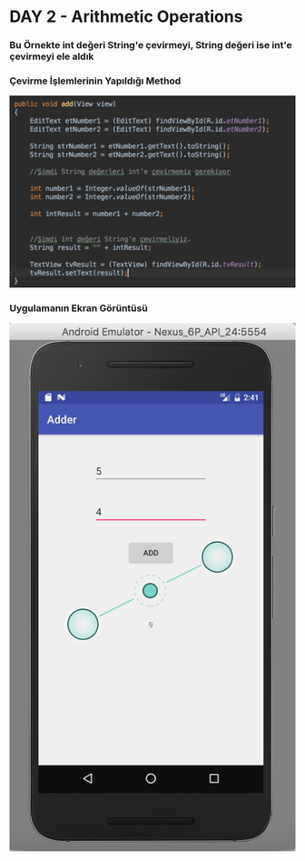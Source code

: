 # DAY 2 - Arithmetic Operations

### Bu Örnekte int değeri String'e çevirmeyi, String değeri ise int'e çevirmeyi ele aldık

### Çevirme İşlemlerinin Yapıldığı Method

![](screenshots/add.png)

### Uygulamanın Ekran Görüntüsü

![](screenshots/emulator.png)
